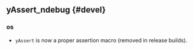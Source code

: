 yAssert_ndebug {#devel}
--------------

### os

* `yAssert` is now a proper assertion macro (removed in release builds).

